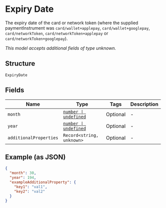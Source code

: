 
# Expiry Date

The expiry date of the card or network token (where the supplied paymentInstrument was `card/wallet+applepay`, `card/wallet+googlepay`, `card/networkToken`, `card/networkToken+applepay` or `card/networkToken+googlepay`).

*This model accepts additional fields of type unknown.*

## Structure

`ExpiryDate`

## Fields

| Name | Type | Tags | Description |
|  --- | --- | --- | --- |
| `month` | [`number \| undefined`](../../doc/models/number.md) | Optional | - |
| `year` | [`number \| undefined`](../../doc/models/number.md) | Optional | - |
| `additionalProperties` | `Record<string, unknown>` | Optional | - |

## Example (as JSON)

```json
{
  "month": 30,
  "year": 194,
  "exampleAdditionalProperty": {
    "key1": "val1",
    "key2": "val2"
  }
}
```

